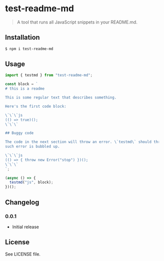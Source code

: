# test-readme-md

> A tool that runs all JavaScript snippets in your README.md.

## Installation

```bash
$ npm i test-readme-md
```

## Usage

```js
import { testmd } from "test-readme-md";

const block = `
# this is a readme

This is some regular text that describes something.

Here's the first code block:

\`\`\`js
(() => true)();
\`\`\`

## Buggy code

The code in the next section will throw an error. \`testmd\` should throw too if
such error is bubbled up.

\`\`\`js
(() => { throw new Error("stop") })();
\`\`\`
`;

(async () => {
  testmd("js", block);
})();

```

## Changelog

### 0.0.1

- Initial release

## License

See LICENSE file.
